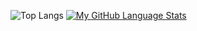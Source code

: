 ![Top Langs](https://github-readme-stats.vercel.app/api/top-langs/?username=SneakyShrike)
[![My GitHub Language Stats](https://github-readme-stats.vercel.app/api/top-langs/?username=SneakyShrike&langs_count=10&theme=tokyonight)]()
<!---
SneakyShrike/SneakyShrike is a ✨ special ✨ repository because its `README.md` (this file) appears on your GitHub profile.
You can click the Preview link to take a look at your changes.
--->
